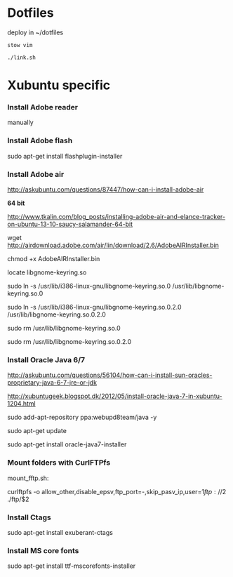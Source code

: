 # Dotfiles

deploy in ~/dotfiles

```
stow vim
```

```
./link.sh
```

# Xubuntu specific

### Install Adobe reader
manually

### Install Adobe flash

sudo apt-get install flashplugin-installer

### Install Adobe air
http://askubuntu.com/questions/87447/how-can-i-install-adobe-air

**64 bit**

http://www.tkalin.com/blog_posts/installing-adobe-air-and-elance-tracker-on-ubuntu-13-10-saucy-salamander-64-bit

wget http://airdownload.adobe.com/air/lin/download/2.6/AdobeAIRInstaller.bin

chmod +x AdobeAIRInstaller.bin

locate libgnome-keyring.so

sudo ln -s /usr/lib/i386-linux-gnu/libgnome-keyring.so.0 /usr/lib/libgnome-keyring.so.0

sudo ln -s /usr/lib/i386-linux-gnu/libgnome-keyring.so.0.2.0 /usr/lib/libgnome-keyring.so.0.2.0

sudo rm /usr/lib/libgnome-keyring.so.0

sudo rm /usr/lib/libgnome-keyring.so.0.2.0

### Install Oracle Java 6/7
http://askubuntu.com/questions/56104/how-can-i-install-sun-oracles-proprietary-java-6-7-jre-or-jdk

http://xubuntugeek.blogspot.dk/2012/05/install-oracle-java-7-in-xubuntu-1204.html

sudo add-apt-repository ppa:webupd8team/java -y

sudo apt-get update

sudo apt-get install oracle-java7-installer

### Mount folders with CurlFTPfs

mount_fftp.sh:

curlftpfs -o allow_other,disable_epsv,ftp_port=-,skip_pasv_ip,user=$1 ftp://$2 ./ftp/$2

### Install Ctags

sudo apt-get install exuberant-ctags

### Install MS core fonts
sudo apt-get install ttf-mscorefonts-installer

